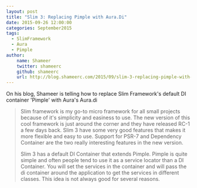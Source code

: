 ```yaml
---
layout: post
title: "Slim 3: Replacing Pimple with Aura.Di"
date: 2015-09-26 12:00:00
categories: September2015
tags:
  - SlimFramework
  - Aura
  - Pimple
author:
    name: Shameer
    twitter: shameerc
    github: shameerc
    url: http://blog.shameerc.com/2015/09/slim-3-replacing-pimple-with-auradi
---
```


On his blog, Shameer is telling how to replace Slim Framework's default DI container 'Pimple' with Aura's Aura.di

> Slim framework is my go-to micro framework for all small projects because of it's simplicity and easiness to use. The new version of this cool framework is just around the corner and they have released RC-1 a few days back. Slim 3 have some very good features that makes it more flexible and easy to use. Support for PSR-7 and Dependency Container are the two really interesting features in the new version.
> 
> Slim 3 has a default DI Container that extends Pimple. Pimple is quite simple and often people tend to use it as a service locator than a DI Container. You will set the services in the container and will pass the di container around the application to get the services in different classes. This idea is not always good for several reasons.